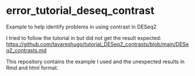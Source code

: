 # error_tutorial_deseq_contrast
Example to help identify problems in using contrast in DESeq2

I tried to follow the tutorial in but did not get the result expected:
https://github.com/tavareshugo/tutorial_DESeq2_contrasts/blob/main/DESeq2_contrasts.md

This repository contains the example I used and the unexpected results in Rmd and html format.
